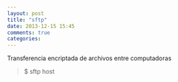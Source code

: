 ```yaml
---
layout: post
title: "sftp"
date: 2013-12-15 15:45
comments: true
categories: 
---
```

Transferencia encriptada de archivos entre computadoras

>$ sftp host


